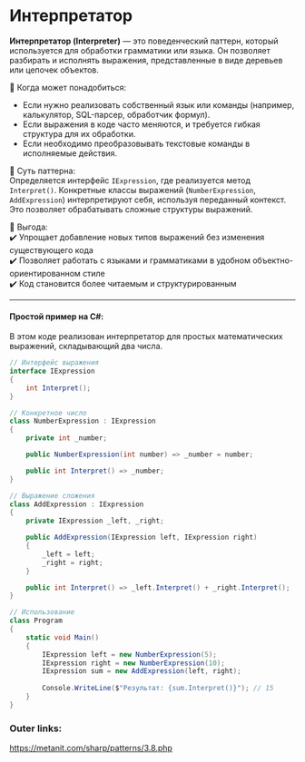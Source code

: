 
# Интерпретатор

**Интерпретатор (Interpreter)** — это поведенческий паттерн, который используется для обработки грамматики или языка. Он позволяет разбирать и исполнять выражения, представленные в виде деревьев или цепочек объектов.

📌 Когда может понадобиться:  
- Если нужно реализовать собственный язык или команды (например, калькулятор, SQL-парсер, обработчик формул).  
- Если выражения в коде часто меняются, и требуется гибкая структура для их обработки.  
- Если необходимо преобразовывать текстовые команды в исполняемые действия.

📌 Суть паттерна:  
Определяется интерфейс `IExpression`, где реализуется метод `Interpret()`. Конкретные классы выражений (`NumberExpression`, `AddExpression`) интерпретируют себя, используя переданный контекст. Это позволяет обрабатывать сложные структуры выражений.

📌 Выгода:  
✔️ Упрощает добавление новых типов выражений без изменения существующего кода  
✔️ Позволяет работать с языками и грамматиками в удобном объектно-ориентированном стиле  
✔️ Код становится более читаемым и структурированным  

---
#### Простой пример на C#:
В этом коде реализован интерпретатор для простых математических выражений, складывающий два числа.

```csharp
// Интерфейс выражения
interface IExpression
{
    int Interpret();
}

// Конкретное число
class NumberExpression : IExpression
{
    private int _number;

    public NumberExpression(int number) => _number = number;

    public int Interpret() => _number;
}

// Выражение сложения
class AddExpression : IExpression
{
    private IExpression _left, _right;

    public AddExpression(IExpression left, IExpression right)
    {
        _left = left;
        _right = right;
    }

    public int Interpret() => _left.Interpret() + _right.Interpret();
}

// Использование
class Program
{
    static void Main()
    {
        IExpression left = new NumberExpression(5);
        IExpression right = new NumberExpression(10);
        IExpression sum = new AddExpression(left, right);
        
        Console.WriteLine($"Результат: {sum.Interpret()}"); // 15
    }
}
````

### Outer links:
https://metanit.com/sharp/patterns/3.8.php
